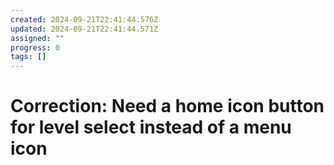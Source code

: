 ```yaml
---
created: 2024-09-21T22:41:44.576Z
updated: 2024-09-21T22:41:44.571Z
assigned: ""
progress: 0
tags: []
---
```


# Correction: Need a home icon button for level select instead of a menu icon

